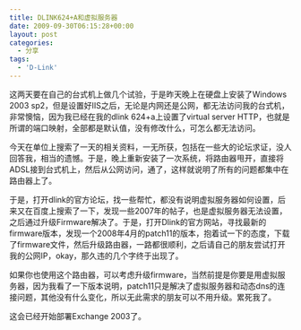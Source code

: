 ```yaml
---
title: DLINK624+A和虚拟服务器
date: 2009-09-30T06:15:28+00:00
layout: post
categories:
  - 分享
tags:
  - 'D-Link'
---
```


这两天要在自己的台式机上做几个试验，于是昨天晚上在硬盘上安装了Windows 2003 sp2，但是设置好IIS之后，无论是内网还是公网，都无法访问我的台式机，非常懊恼，因为我已经在我的dlink 624+a上设置了virtual server HTTP，也就是所谓的端口映射，全部都是默认值，没有修改什么，可怎么都无法访问。

今天在单位上搜索了一天的相关资料，一无所获，包括在一些大的论坛求证，没人回答我，相当的遗憾。于是，晚上重新安装了一次系统，将路由器甩开，直接将ADSL接到台式机上，然后从公网访问，通了，这样就说明了所有的问题都集中在路由器上了。

于是，打开dlink的官方论坛，找一些帮忙，都没有说明虚拟服务器如何设置，后来又在百度上搜索了一下，发现一些2007年的帖子，也是虚拟服务器无法设置，之后通过升级Firmware解决了。于是，打开Dlink的官方网站，寻找最新的firmware版本，发现一个2008年4月的patch11的版本，抱着试一下的态度，下载了firmware文件，然后升级路由器，一路都很顺利，之后请自己的朋友尝试打开我的公网IP，okay，那久违的几个字终于出现了。

如果你也使用这个路由器，可以考虑升级firmware，当然前提是你要是用虚拟服务器，因为我看了一下版本说明，patch11只是解决了虚拟服务器和动态dns的连接问题，其他没有什么变化，所以无此需求的朋友可以不用升级。累死我了。

这会已经开始部署Exchange 2003了。